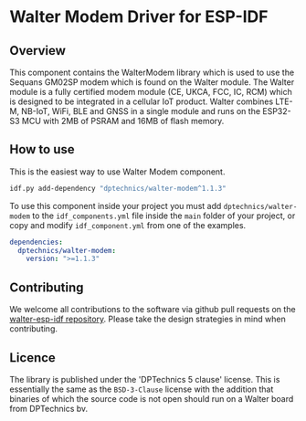 # Walter Modem Driver for ESP-IDF

## Overview

This component contains the WalterModem library which is used to use the 
Sequans GM02SP modem which is found on the Walter module. The Walter module 
is a fully certified modem module (CE, UKCA, FCC, IC, RCM) which is designed to 
be integrated in a cellular IoT product. Walter combines LTE-M, NB-IoT, WiFi,
BLE and GNSS in a single module and runs on  the ESP32-S3 MCU with 2MB of PSRAM
and 16MB of flash memory.

## How to use
This is the easiest way to use Walter Modem component.

```bash
idf.py add-dependency "dptechnics/walter-modem^1.1.3" 
```

To use this component inside your project you must add `dptechnics/walter-modem` to the `idf_components.yml`
file inside the `main` folder of your project, or copy and modify `idf_component.yml` from one of the examples.

```yml
dependencies:
  dptechnics/walter-modem:
    version: ">=1.1.3"
```

## Contributing

We welcome all contributions to the software via github pull requests on the 
[walter-esp-idf repository](https://github.com/QuickSpot/walter-esp-idf). Please
take the design strategies in mind when contributing. 

## Licence

The library is published under the 'DPTechnics 5 clause' license. This is 
essentially the same as the `BSD-3-Clause` license with the addition that
binaries of which the source code is not open should run on a Walter board from
DPTechnics bv.